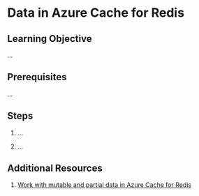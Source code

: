# Data in Azure Cache for Redis

## Learning Objective
...

## Prerequisites
...

## Steps

1. ...

2. ...

## Additional Resources

1. [Work with mutable and partial data in Azure Cache for Redis](https://learn.microsoft.com/en-us/training/modules/work-with-mutable-and-partial-data-in-a-redis-cache/)
